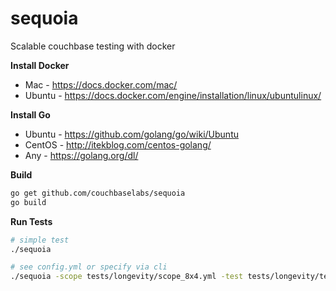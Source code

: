 # sequoia
Scalable couchbase testing with docker

**Install Docker**
* Mac - https://docs.docker.com/mac/
* Ubuntu - https://docs.docker.com/engine/installation/linux/ubuntulinux/

**Install Go**
* Ubuntu - https://github.com/golang/go/wiki/Ubuntu
* CentOS - http://itekblog.com/centos-golang/
* Any - https://golang.org/dl/ 
 
**Build**
```bash
go get github.com/couchbaselabs/sequoia
go build
```

**Run Tests**
```bash
# simple test
./sequoia  

# see config.yml or specify via cli
./sequoia -scope tests/longevity/scope_8x4.yml -test tests/longevity/test_allFeatures.yml 
```
